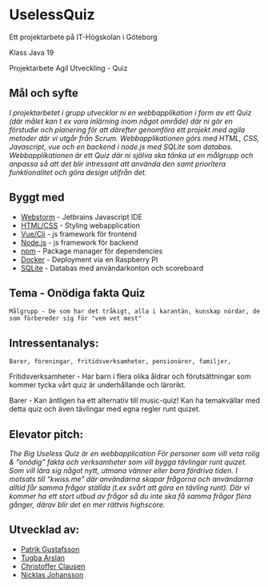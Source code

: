 # UselessQuiz

Ett projektarbete på IT-Högskolan i Göteborg

Klass Java 19

Projektarbete Agil Utveckling - Quiz

## Mål och syfte

*I projektarbetet i grupp utvecklar ni en webbapplikation i form av ett Quiz (där målet kan t ex vara
inlärning inom något område) där ni gör en förstudie och planering för att därefter genomföra ett
projekt med agila metoder där vi utgår från Scrum. Webbapplikationen görs med HTML, CSS,
Javascript, vue och en backend i node.js med SQLite som databas. Webbapplikationen är ett Quiz där
ni själva ska tänka ut en målgrupp och anpassa så att det blir intressant att använda den samt
prioritera funktionalitet och göra design utifrån det.*

## Byggt med
* [Webstorm](https://www.jetbrains.com/webstorm/) - Jetbrains Javascript IDE
* [HTML/CSS](https://www.w3schools.com/html/html_css.asp) - Styling webapplication
* [Vue/Cli](https://cli.vuejs.org/) -  js framework för frontend
* [Node.js](https://nodejs.org/en/) - js framework för backend
* [npm](https://www.npmjs.com/) -  Package manager för dependencies
* [Docker](https://docs.docker.com/) - Deployment via en Raspberry PI
* [SQLite](https://www.sqlite.org/index.html) - Databas med användarkonton och scoreboard

## Tema - Onödiga fakta Quiz

```
Målgrupp - De som har det tråkigt, alla i karantän, kunskap nördar, de som förbereder sig för "vem vet mest"
```

## Intressentanalys:

```
Barer, föreningar, fritidsverksamheter, pensionärer, familjer, 
```
Fritidsverksamheter - Har barn i flera olika åldrar och förutsättningar som kommer tycka vårt quiz är underhållande och lärorikt.

Barer - Kan äntligen ha ett alternativ till music-quiz! Kan ha temakvällar med detta quiz och även tävlingar med egna regler runt quizet.

## Elevator pitch:

*The Big Useless Quiz är en webbapplication 
För personer som vill veta rolig & “onödig” fakta och verksamheter som vill bygga tävlingar runt quizet.
Som vill lära sig något nytt, utmana vänner eller bara fördriva tiden.
I motsats till “kwiss.me” där användarna skapar frågorna och användarna alltid får samma frågor ställda (t.ex svårt att göra en tävling runt).
Där vi kommer ha ett stort utbud av frågor så du inte ska få samma frågor flera gånger, därav blir det en mer rättvis highscore.*

## Utvecklad av:

* [Patrik Gustafsson](https://github.com/PG-87)
* [Tugba Arslan](https://github.com/bentgb)
* [Christoffer Clausen](https://github.com/ChristofferClausen)
* [Nicklas Johansson](https://github.com/NJKongelf)

